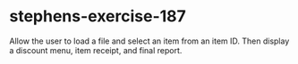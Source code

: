 # stephens-exercise-187
Allow the user to load a file and select an item from an item ID. Then display a discount menu, item receipt, and final report.
